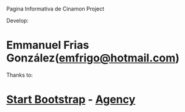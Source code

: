 Pagina Informativa de Cinamon Project

Develop: 
# Emmanuel Frias González(emfrigo@hotmail.com)
Thanks to: 
# [Start Bootstrap](http://startbootstrap.com/) - [Agency](http://startbootstrap.com/template-overviews/agency/)


